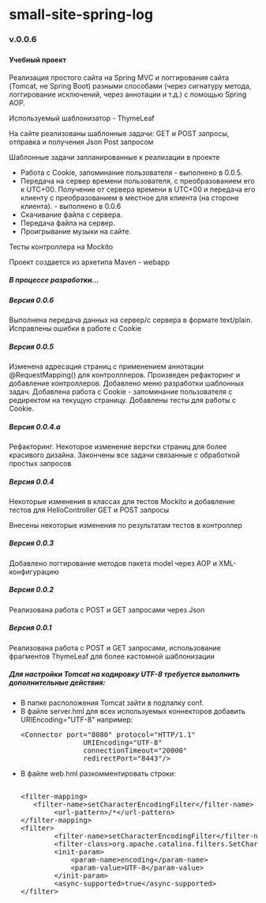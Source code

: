 # small-site-spring-log
<h3>v.0.0.6<h3>
<h4>Учебный проект</h4>

<p>Реализация простого сайта на Spring MVC и логгирования сайта (Tomcat, не Spring Boot) разными способами (через сигнатуру метода, логгирование исключений, через аннотации и т.д.) с помощью Spring AOP.</p>
<p>Используемый шаблонизатор - ThymeLeaf</p>
<p>На сайте реализованы шаблонные задачи: GET и POST запросы, отправка и получения Json Post запросом</p>
<p>Шаблонные задачи запланированные к реализации в проекте</p>
<ul>
<li>Работа с Cookie, запоминание пользователя - выполнено в 0.0.5.</li>
<li>Передача на сервер времени пользователя, с преобразованием его к UTC+00. Получение от сервера времени в UTC+00 
и передача его клиенту с преобразованием в местное для клиента (на стороне клиента). - выполнено в 0.0.6</li>
<li>Скачивание файла с сервера.</li>
<li>Передача файла на сервер.</li>
<li>Проигрывание музыки на сайте.</li>

</ul>
<p>Тесты контроллера на Mockito</p>
<p>Проект создается из архетипа Maven - webapp</p>
<h5>В процессе разработки...</h5>

<h5>Версия 0.0.6</h5>
<p>Выполнена передача данных на сервер/с сервера в формате text/plain.
Исправлены ошибки в работе с Cookie
</p>


<h5>Версия 0.0.5</h5>
<p>Изменена адресация страниц с применением аннотации @RequestMapping() для контролллеров.
Произведен рефакторинг и добавление контроллеров.
Добавлено меню разработки шаблонных задач.
Добавлена работа с Cookie - запоминание пользователя с редиректом на текущую страницу.
Добавлены тесты для работы с Cookie.
</p>

<h5>Версия 0.0.4.a</h5>
<p>Рефакторинг. Некоторое изменение верстки страниц для более красивого дизайна. 
Закончены все задачи связанные с обработкой простых запросов</p>

<h5>Версия 0.0.4</h5>
<p>Некоторые изменения в классах для тестов Mockito и добавление тестов для HelloController GET и POST запросы</p>
<p>Внесены некоторые изменения по результатам тестов в контроллер</p>

<h5>Версия 0.0.3</h5>
<p>Добавлено логгирование методов пакета model через AOP и XML-конфигурацию</p>

<h5>Версия 0.0.2</h5>
<p>Реализована работа с POST и GET запросами через Json</p>

<h5>Версия 0.0.1</h5>
<p>Реализована работа с POST и GET запросами, использование фрагментов ThymeLeaf для более кастомной шаблонизации</p>


<h5>Для настройки Tomcat на кодировку UTF-8 требуется выполнить дополнительные действия:</h5>
<ul>
<li>В папке расположения Tomcat зайти в подпапку conf.</li>
<li>В файле server.hml для всех используемых коннекторов добавить URIEncoding="UTF-8" например:<pre>
&lt;Connector port=&quot;8080&quot; protocol=&quot;HTTP/1.1&quot;
               URIEncoding=&quot;UTF-8&quot;
               connectionTimeout=&quot;20000&quot;
               redirectPort=&quot;8443&quot;/&gt;
</pre>
</li>
<li>В файле web.hml разкомментировать строки:<pre>    
&lt;filter-mapping&gt;
   &lt;filter-name&gt;setCharacterEncodingFilter&lt;/filter-name&gt;
        &lt;url-pattern&gt;/*&lt;/url-pattern&gt;
&lt;/filter-mapping&gt;
&lt;filter&gt;
        &lt;filter-name&gt;setCharacterEncodingFilter&lt;/filter-name&gt;
        &lt;filter-class&gt;org.apache.catalina.filters.SetCharacterEncodingFilter&lt;/filter-class&gt;
        &lt;init-param&gt;
            &lt;param-name&gt;encoding&lt;/param-name&gt;
            &lt;param-value&gt;UTF-8&lt;/param-value&gt;
        &lt;/init-param&gt;
        &lt;async-supported&gt;true&lt;/async-supported&gt;
&lt;/filter&gt;
</pre>
</li> 
</ul>
